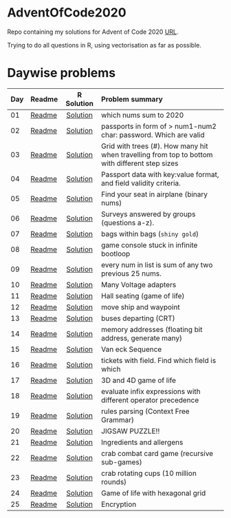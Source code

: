 # AdventOfCode2020

Repo containing my solutions for Advent of Code 2020 [URL](adventofcode.com/2020). 

Trying to do all questions in R, using vectorisation as far as possible. 

# Daywise problems



Day | Readme | R Solution | Problem summary
:---|:-------|:----------:|:---------------
01 | [Readme](./Day%2001/day%201%20readme.md) | [Solution](./Day%2001/solution.R) | which nums sum to 2020
02 | [Readme](./Day%2002/day%202%20readme.md) | [Solution](./Day%2002/day2%20Solutions.R) | passports in form of > num1-num2 char: password. Which are valid
03 | [Readme](./Day%2003/day%203%20readme.md) | [Solution](./Day%2003/solution.R) | Grid with trees (#). How many hit when travelling from top to bottom with different step sizes
04 | [Readme](./Day%2004/day%204%20readme.md) | [Solution](./Day%2004/solution.R) | Passport data with key:value format, and field validity criteria.
05 | [Readme](./Day%2005/day%205%20readme.md) | [Solution](./Day%2005/solution.R) | Find your seat in airplane (binary nums)
06 | [Readme](./Day%2006/day%206%20readme.md) | [Solution](./Day%2006/solution.R) | Surveys answered by groups (questions a-z). 
07 | [Readme](./Day%2007/day%207%20readme.md) | [Solution](./Day%2007/solution.R) | bags within bags (`shiny gold`)
08 | [Readme](./Day%2008/day%208%20readme.md) | [Solution](./Day%2008/solution.R) | game console stuck in infinite bootloop
09 | [Readme](./Day%2009/day%209%20readme.md) | [Solution](./Day%2009/solution.R) | every num in list is sum of any two previous 25 nums. 
10 | [Readme](./Day10/day_10_readme.md)       | [Solution](./Day10/solution.R)    | Many Voltage adapters
11 | [Readme](./Day11/day_11_readme.md)       | [Solution](./Day11/solution.R)    | Hall seating (game of life)
12 | [Readme](./Day12/day_12_readme.md)       | [Solution](./Day12/solution.R)    | move ship and waypoint
13 | [Readme](./Day13/day_13_readme.md)       | [Solution](./Day13/solution.R)    | buses departing (CRT)
14 | [Readme](./Day14/day_14_readme.md)       | [Solution](./Day14/solution.R)    | memory addresses (floating bit address, generate many)
15 | [Readme](./Day15/day_15_readme.md)       | [Solution](./Day15/solution.R)    | Van eck Sequence
16 | [Readme](./Day16/day_16_readme.md)       | [Solution](./Day16/solution.R)    | tickets with field. Find which field is which
17 | [Readme](./Day17/day_17_readme.md)       | [Solution](./Day17/solution.R)    | 3D and 4D game of life
18 | [Readme](./Day18/day_18_readme.md)       | [Solution](./Day18/solution.R)    | evaluate infix expressions with different operator precedence
19 | [Readme](./Day19/day_19_readme.md)       | [Solution](./Day19/solution.R)    | rules parsing (Context Free Grammar)
20 | [Readme](./Day20/day_20_readme.md)       | [Solution](./Day20/solution.R)    | JIGSAW PUZZLE!!
21 | [Readme](./Day21/day_21_readme.md)       | [Solution](./Day21/solution.R)    | Ingredients and allergens
22 | [Readme](./Day22/day_22_readme.md)       | [Solution](./Day22/solution.R)    | crab combat card game (recursive sub-games)
23 | [Readme](./Day23/day_23_readme.md)       | [Solution](./Day23/solution.R)    | crab rotating cups (10 million rounds)
24 | [Readme](./Day24/day_24_readme.md)       | [Solution](./Day24/solution.R)    | Game of life with hexagonal grid
25 | [Readme](./Day25/day_25_readme.md)       | [Solution](./Day25/solution.R)    | Encryption 
